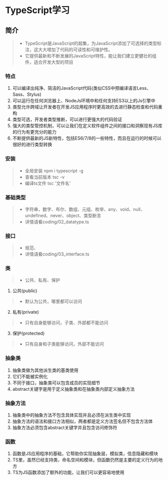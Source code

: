 # TypeScript学习

## 简介
>- TypeScript是JavaScript的超集，为JavaScript添加了可选择的类型标注，这大大增加了代码的可读性和可维护性。
>- 它提供最新和不断发展的JavaScript特性，能让我们建立更健壮的组件，适合开发大型的项目

### 特点
1. 可以编译出纯净、简洁的JavaScript代码(类似CSS中预编译语言Less、Sass、Stylus)
2. 可以运行在任何浏览器上、NodeJs环境中和任何支持ES3以上的Js引擎中
3. 类型允许跨域让开发者在开发JS应用程序时更高效的去进行静态检查和代码重构
4. 类型可选，开发者类型推断，可以进行更强大的代码验证
5. 强大的类型管控机制，可以让我们在定义软件组件之间的接口和洞察现有JS库的行为有更充分的能力
6. 不断提供最新的JS新特性，包括ES6/7/8的一些特性，而且在运行的时候可以很好的进行类型转换

### 安装
>- 全局安装  npm i typescript -g
>- 查看当前版本  tsc -v
>- 编译ts文件   tsc '文件名'

### 基础类型
>- 字符串，数字、布尔、数组、元组、枚举、any、void、null、undefined、never、object、类型断言
>- 详情请看coding/02_datatype.ts

### 接口
>- 规范、
>- 详情请看coding/03_interface.ts

### 类
>- 公共、私有、保护
1. 公共(public)
>- 默认为公共，哪里都可以访问

2. 私有(private)
>- 只有自身能够访问，子类、外部都不能访问

3. 保护(protected)
>- 只有自身和子类能够访问，外部不能访问

### 抽象类
1. 抽象类做为其他派生类的基类使用
2. 它们不能被实例化
3. 不同于接口，抽象类可以包含成员的实现细节
4. abstract关键字是用于定义抽象类和在抽象类内部定义抽象方法

### 抽象方法
1. 抽象类中的抽象方法不包含具体实现并且必须在派生类中实现
2. 抽象方法的语法和接口方法相似，两者都是定义方法签名但不包含方法体
3. 抽象方法必须包含abstract关键字并且包含访问修饰符

### 函数
1. 函数是JS应用程序的基础，它帮助你实现抽象层，模拟类，信息隐藏和模块
2. TS里，虽然已经支持类，命名空间和模块，但函数仍然是主要的定义行为的地方
3. TS为JS函数添加了额外的功能，让我们可以更容易地使用







